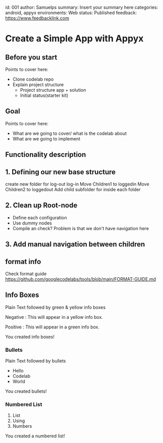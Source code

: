 id: 001
author: Samuelps
summary: Insert your summary here
categories: android, appyx
environments: Web
status: Published
feedback: https://www.feedbacklink.com


# Create a Simple App with Appyx

## Before you start
Points to cover here:
* Clone codelab repo
* Explain project structure
    * Project structure app + solution
    * Initial status(starter kit)

## Goal
Points to cover here:
* What are we going to cover/ what is the codelab about
* What are we going to implement

## Functionality description

## 1. Defining our new base structure
create new folder for log-out log-in
Move Children1 to loggedin
Move Children2 to loggedout
Add child subfolder for inside each folder 

## 2. Clean up Root-node
* Define each configuration
* Use dummy nodes
* Compile an check? Problem is that we don't have navigation here

## 3. Add manual navigation between children

## format info

Check format guide https://github.com/googlecodelabs/tools/blob/main/FORMAT-GUIDE.md

## Info Boxes
Plain Text followed by green & yellow info boxes

Negative
: This will appear in a yellow info box.

Positive
: This will appear in a green info box.

You created info boxes!

### Bullets
Plain Text followed by bullets
* Hello
* Codelab
* World

You created bullets!

### Numbered List
1. List
1. Using
1. Numbers

You created a numbered list!

